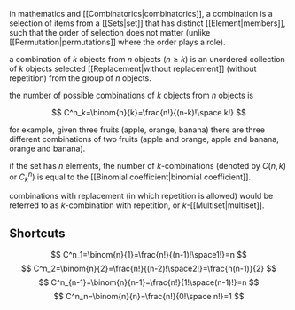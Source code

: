 in mathematics and [[Combinatorics|combinatorics]], a combination is a selection of items from a [[Sets|set]] that has distinct [[Element|members]], such that the order of selection does not matter (unlike [[Permutation|permutations]] where the order plays a role).

a combination of $k$ objects from $n$ objects ($n\geq k$) is an unordered collection of $k$ objects selected [[Replacement|without replacement]] (without repetition) from the group of $n$ objects.

the number of possible combinations of $k$ objects from $n$ objects is

$$
C^n_k=\binom{n}{k}=\frac{n!}{(n-k)!\space k!}
$$

for example, given three fruits (apple, orange, banana) there are three different combinations of two fruits (apple and orange, apple and banana, orange and banana).

if the set has $n$ elements, the number of $k$-combinations (denoted by $C(n,k)$ or $C^n_k$) is equal to the [[Binomial coefficient|binomial coefficient]].

combinations with replacement (in which repetition is allowed) would be referred to as $k$-combination with repetition, or $k$-[[Multiset|multiset]].

## Shortcuts

$$
C^n_1=\binom{n}{1}=\frac{n!}{(n-1)!\space1!}=n
$$
$$
C^n_2=\binom{n}{2}=\frac{n!}{(n-2)!\space2!}=\frac{n(n-1)}{2}
$$
$$
C^n_{n-1}=\binom{n}{n-1}=\frac{n!}{1!\space(n-1)!}=n
$$
$$
C^n_n=\binom{n}{n}=\frac{n!}{0!\space n!}=1
$$
